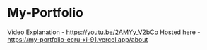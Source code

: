 # My-Portfolio

Video Explanation - https://youtu.be/2AMYy_V2bCo
Hosted here - https://my-portfolio-ecru-xi-91.vercel.app/about

